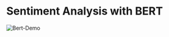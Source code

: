 # Sentiment Analysis with BERT


![Bert-Demo](https://user-images.githubusercontent.com/53497388/116012008-edcae600-a5f5-11eb-84dc-394705390e43.gif)




